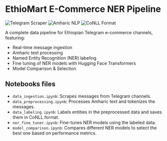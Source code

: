 # EthioMart E-Commerce NER Pipeline

![Telegram Scraper](https://img.shields.io/badge/Source-Telegram-blue)
![Amharic NLP](https://img.shields.io/badge/Language-Amharic-green)
![CoNLL Format](https://img.shields.io/badge/Format-CoNLL-orange)

A complete data pipeline for Ethiopian Telegram e-commerce channels, featuring:
- Real-time message ingestion
- Amharic text processing
- Named Entity Recognition (NER) labeling
- Fine tuning of NER models with Hugging Face Transformers
- Model Comparison & Selection

## Notebooks files
- `data_ingestion.ipynb`: Scrapes messages from Telegram channels.
- `data_preprocessing.ipynb`: Processes Amharic text and tokenizes the messages.
- `data_labeling.ipynb`: Labels entities in the preprocessed data and saves them in CoNLL format.
- `ner_fine_tuner.ipynb`: Fine-tunes NER models using the labeled data.
- `model_comparison.ipynb`: Compares different NER models to select the best one based on performance metrics.


